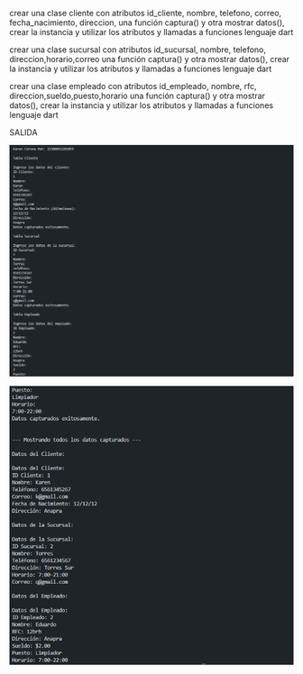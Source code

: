 crear una clase cliente con atributos id_cliente, nombre, telefono, correo, fecha_nacimiento, direccion, una función captura() y otra mostrar datos(), crear la instancia y utilizar los atributos y llamadas a funciones lenguaje dart

crear una clase sucursal con atributos id_sucursal, nombre, telefono, direccion,horario,correo una función captura() y otra mostrar datos(), crear la instancia y utilizar los atributos y llamadas a funciones lenguaje dart

crear una clase empleado con atributos id_empleado, nombre, rfc, direccion,sueldo,puesto,horario una función captura() y otra mostrar datos(), crear la instancia y utilizar los atributos y llamadas a funciones lenguaje dart

SALIDA

![alt text](image-11.png)

![alt text](image-12.png)